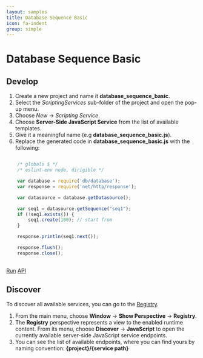 ```yaml
---
layout: samples
title: Database Sequence Basic
icon: fa-indent
group: simple
---
```


Database Sequence Basic
===

Develop
--

1. Create a new project and name it **database_sequence_basic**.
2. Select the *ScriptingServices* sub-folder of the project and open the pop-up menu.
3. Choose *New* -> *Scripting Service*.
4. Choose **Server-Side JavaScript Service** from the list of available templates.
5. Give it a meaningful name (e.g **database_sequence_basic.js**).
6. Replace the generated code in **database_sequence_basic.js** with the following:

```javascript

	/* globals $ */
	/* eslint-env node, dirigible */

	var database = require('db/database');
	var response = require('net/http/response');

	var datasource = database.getDatasource();

	var seq1 = datasource.getSequence("seq1");
	if (!seq1.exists()) {
		seq1.create(100); // start from
	}

	response.println(seq1.next());

	response.flush();
	response.close();
	
```

<div class="btn-toolbar pull-right">
	<a class="btn btn-warning" href="http://dirigible.eclipse.org/services/ui/anonymous.html?git=https://github.com/dirigiblelabs/sample_db_database_sequence_basic.git">Run</a>
	<a class="btn btn-info" href="http://www.dirigible.io/api/database.html">API</a>
</div>

Discover
--
To discover all available services, you can go to the [Registry](../help/registry.html).

1. From the main menu, choose **Window** -> **Show Perspective** -> **Registry**.
2. The **Registry** perspective represents a view to the enabled runtime content. From its menu, choose **Discover** -> **JavaScript** to open the currently available server-side JavaScript service endpoints.
3. You can see the list of available endpoints, where you can find yours by naming convention: **{project}/{service path}**
